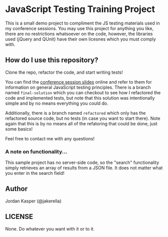 JavaScript Testing Training Project
====

This is a small demo project to compliment the JS testing materials used in my 
conference sessions. You may use this project for anything you like, there are 
no restrictions whatsoever on the code, however, the libraries used (jQuery and 
QUnit) have their own licesnes which you must comply with.

## How do I use this repository?

Clone the repo, refactor the code, and start writing tests!

You can find the [conference session slides](#) online and refer to them for 
information on general JavaScript testing principles. There is a branch named 
`final-solution` which you can checkout to see how I refactored the code and 
implemented tests, but note that this solution was intentionally simple and by 
no means everything you could do.

Additionally, there is a branch named `refactored` which only has the refactored 
source code, but no tests (in case you want to start there). Note again that this 
is by no means all of the refatoring that could be done, just some basics!

Feel free to contact me with any questions!

### A note on functionality...

This sample project has no server-side code, so the "search" functionality simply 
retrieves an array of results from a JSON file. It does not matter what you enter 
in the search field!

## Author

Jordan Kasper (@jakerella)

## LICENSE

None. Do whatever you want with it or to it.
